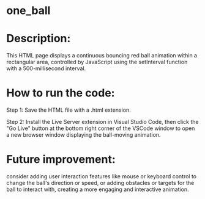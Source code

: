 # one_ball
# Description:

This HTML page displays a continuous bouncing red ball animation within a rectangular area, controlled by JavaScript using the setInterval function with a 500-millisecond interval.

# How to run the code:

Step 1: Save the HTML file with a .html extension.

Step 2: Install the Live Server extension in Visual Studio Code, then click the "Go Live" button at the bottom right corner of the VSCode window to open a new browser window displaying the ball-moving animation.

# Future improvement:

consider adding user interaction features like mouse or keyboard control to change the ball's direction or speed, or adding obstacles or targets for the ball to interact with, creating a more engaging and interactive animation.

